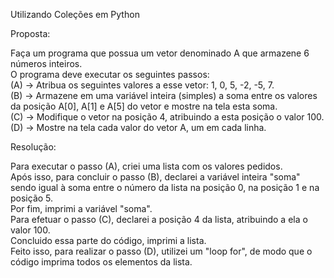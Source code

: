 Utilizando Coleções em Python

Proposta:
  
Faça um programa que possua um vetor denominado A que armazene 6 números inteiros.      
O programa deve executar os seguintes passos:   
(A) -> Atribua os seguintes valores a esse vetor: 1, 0, 5, -2, -5, 7.        
(B) -> Armazene em uma variável inteira (simples) a soma entre os valores da posição A[0], A[1] e A[5] do vetor e mostre na tela esta soma.       
(C) -> Modifique o vetor na posição 4, atribuindo a esta posição o valor 100.       
(D) -> Mostre na tela cada valor do vetor A, um em cada linha.         

Resolução:

Para executar o passo (A), criei uma lista com os valores pedidos.    
Após isso, para concluir o passo (B), declarei a variável inteira "soma" sendo igual à soma entre o número da lista na posição 0, na posição 1 e na posição 5.   
Por fim, imprimi a variável "soma".  
Para efetuar o passo (C), declarei a posição 4 da lista, atribuindo a ela o valor 100.      
Concluido essa parte do código, imprimi a lista.        
Feito isso, para realizar o passo (D), utilizei um "loop for", de modo que o código imprima todos os elementos da lista.
